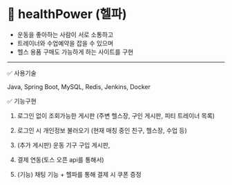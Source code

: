 # 💪 healthPower (헬파)

* 운동을 좋아하는 사람이 서로 소통하고
* 트레이너와 수업예약을 잡을 수 있으며
* 헬스 용품 구매도 가능하게 하는 사이트를 구현

---

✅ 사용기술

Java, Spring Boot, MySQL, Redis, Jenkins, Docker

✅ 기능구현

1. 로그인 없이 조회가능한 게시판 (주변 헬스장, 구인 게시판, 피티 트레이너 목록)

2. 로그인 시 개인정보 불러오기 (현재 매칭 중인 친구, 헬스장, 수업 등)

3. (추가 게시판) 운동 기구 구입 게시판,

4. 결제 연동(토스 오픈 api를 통해서)

5. (기능) 채팅 기능 + 헬파를 통해 결제 시 쿠폰 증정
